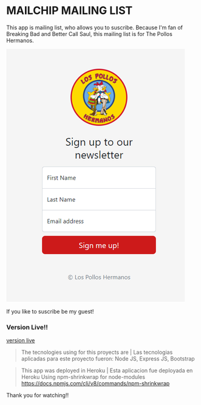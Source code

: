 # MAILCHIP MAILING LIST

This app is mailing list, who allows you to suscribe. Because I'm fan of Breaking Bad and Better Call Saul, this mailing list is for The Pollos Hermanos.

![pantalla](public/images/captura-pantalla.png)

If you like to suscribe be my guest!

### Version Live!!
[version live](https://mailchimpapp01.herokuapp.com/) 

> The tecnologies using for this proyects are | Las tecnologias aplicadas para este proyecto fueron:
> Node JS, Express JS, Bootstrap

> This app was deployed in Heroku | Esta aplicacion fue deployada en Heroku
> Using npm-shrinkwrap for node-modules https://docs.npmjs.com/cli/v8/commands/npm-shrinkwrap

Thank you for watching!!



